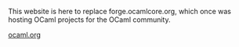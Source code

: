 
This website is here to replace forge.ocamlcore.org, which once was hosting OCaml projects for the OCaml community.

[ocaml.org](https://ocaml.org)


